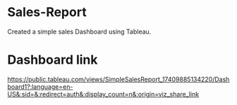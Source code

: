 # Sales-Report
Created a simple sales Dashboard using Tableau.
# Dashboard link
https://public.tableau.com/views/SimpleSalesReport_17409885134220/Dashboard1?:language=en-US&:sid=&:redirect=auth&:display_count=n&:origin=viz_share_link
